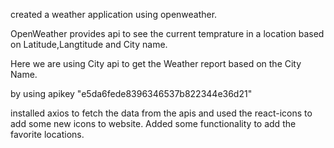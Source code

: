 created a weather application using openweather.

OpenWeather provides api to see the current temprature in a location based on Latitude,Langtitude and City name.

Here we are using City api to get the Weather report based on the City Name.

by using apikey "e5da6fede8396346537b822344e36d21"

installed axios to fetch the data from the apis and used the react-icons to add some new icons to website.
Added some functionality to add the favorite locations.
